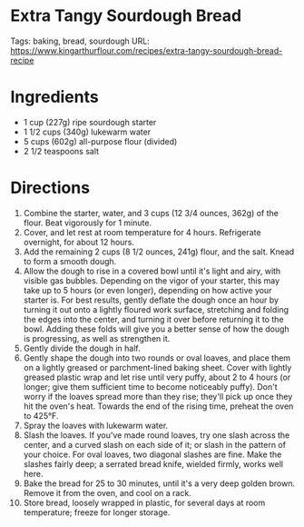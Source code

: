 # Extra Tangy Sourdough Bread

Tags: baking, bread, sourdough
URL: https://www.kingarthurflour.com/recipes/extra-tangy-sourdough-bread-recipe

# Ingredients

- 1 cup (227g) ripe sourdough starter
- 1 1/2 cups (340g) lukewarm water
- 5 cups (602g) all-purpose flour (divided)
- 2 1/2 teaspoons salt

# Directions

1. Combine the starter, water, and 3 cups (12 3/4 ounces, 362g) of the flour. Beat vigorously for 1 minute.
2. Cover, and let rest at room temperature for 4 hours. Refrigerate overnight, for about 12 hours.
3. Add the remaining 2 cups (8 1/2 ounces, 241g) flour, and the salt. Knead to form a smooth dough.
4. Allow the dough to rise in a covered bowl until it's light and airy, with visible gas bubbles. Depending on the vigor of your starter, this may take up to 5 hours (or even longer), depending on how active your starter is. For best results, gently deflate the dough once an hour by turning it out onto a lightly floured work surface, stretching and folding the edges into the center, and turning it over before returning it to the bowl. Adding these folds will give you a better sense of how the dough is progressing, as well as strengthen it.
5. Gently divide the dough in half.
6. Gently shape the dough into two rounds or oval loaves, and place them on a lightly greased or parchment-lined baking sheet. Cover with lightly greased plastic wrap and let rise until very puffy, about 2 to 4 hours (or longer; give them sufficient time to become noticeably puffy). Don't worry if the loaves spread more than they rise; they'll pick up once they hit the oven's heat. Towards the end of the rising time, preheat the oven to 425°F.
7. Spray the loaves with lukewarm water.
8. Slash the loaves. If you've made round loaves, try one slash across the center, and a curved slash on each side of it; or slash in the pattern of your choice. For oval loaves, two diagonal slashes are fine. Make the slashes fairly deep; a serrated bread knife, wielded firmly, works well here.
9. Bake the bread for 25 to 30 minutes, until it's a very deep golden brown. Remove it from the oven, and cool on a rack.
10. Store bread, loosely wrapped in plastic, for several days at room temperature; freeze for longer storage.